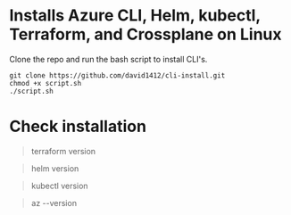 #  Installs Azure CLI, Helm, kubectl, Terraform, and Crossplane on Linux

Clone the repo and run the bash script to install CLI's.

```
git clone https://github.com/david1412/cli-install.git
chmod +x script.sh
./script.sh
```

# Check installation 

> terraform version

> helm version

> kubectl version

> az --version
